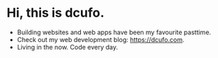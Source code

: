 # Hi, this is dcufo.
- Building websites and web apps have been my favourite pasttime. 
- Check out my web development blog: https://dcufo.com.
- Living in the now. Code every day.

<!---
ctfdavis/ctfdavis is a ✨ special ✨ repository because its `README.md` (this file) appears on your GitHub profile.
You can click the Preview link to take a look at your changes.
--->
